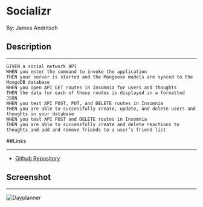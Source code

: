 # Socializr
By: James Andritsch

## Description
---

```
GIVEN a social network API
WHEN you enter the command to invoke the application
THEN your server is started and the Mongoose models are synced to the MongoDB database
WHEN you open API GET routes in Insomnia for users and thoughts
THEN the data for each of these routes is displayed in a formatted JSON
WHEN you test API POST, PUT, and DELETE routes in Insomnia
THEN you are able to successfully create, update, and delete users and thoughts in your database
WHEN you test API POST and DELETE routes in Insomnia
THEN you are able to successfully create and delete reactions to thoughts and add and remove friends to a user’s friend list
```

##Links
___
- [Github Repository](https://github.com/james-andritsch/socializr)

## Screenshot
___
![Dayplanner](assets/images/socializr_screenshot.png)